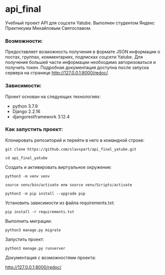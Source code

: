 # api_final
Учебный проект API для соцсети Yatube.
Выполнен студентом Яндекс Практикума Михайловым Святославом.

### Возможности:

Предоставляет возможность получения в формате JSON информации о постах, группах, комментариях, подписках соцсети Yatube. Для получения большей части информации необходимо авторизоваться и получить токен. Подробная документация доступна после запуска сервера на странице http://127.0.0.1:8000/redoc/.

### Зависимости:
Проект основан на следующих технологиях:
* python 3.7.9
* Django 2.2.16
* djangorestframework 3.12.4


### Как запустить проект:

Клонировать репозиторий и перейти в него в командной строке:

```
git clone https://github.com/slavspart/api_final_yatube.git
```

```
cd api_final_yatube
```

Cоздать и активировать виртуальное окружение:

```
python3 -m venv venv
```

```
source venv/bin/activate или source venv/Scripts/activate
```

```
python3 -m pip install --upgrade pip
```

Установить зависимости из файла requirements.txt:

```
pip install -r requirements.txt
```

Выполнить миграции:

```
python3 manage.py migrate
```

Запустить проект:

```
python3 manage.py runserver
```
Документация с возможностями проекта:

http://127.0.0.1:8000/redoc/
```


